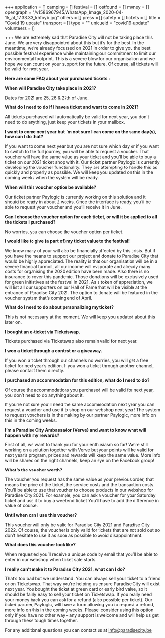 +++
application = []
camping = []
festival = []
lostfound = []
money = []
opengraph = "/v1586967945/WhatsApp_Image_2020-04-15_at_17.33.33_khfoyb.jpg"
others = []
press = []
safety = []
tickets = []
title = "Covid 19 update"
transport = []
type = ""
uniqueid = "covid19-update"
volunteers = []

+++
We are extremely sad that Paradise City will not be taking place this June. We are very disappointed about this but it’s for the best. In the meantime, we’re already focussed on 2021 in order to give you the best possible festival experience while maintaining our commitment to limit our environmental footprint. This is a severe blow for our organisation and we hope we can count on your support for the future. Of course, all tickets will be valid for next year. 

**Here are some FAQ about your purchased tickets :**

**When will Paradise City take place in 2021?**

Dates for 2021 are 25, 26 & 27th of June.

  
**What do I need to do if I have a ticket and want to come in 2021?**

All tickets purchased will automatically be valid for next year, you don’t need to do anything, just keep your tickets in your mailbox.

  
**I want to come next year but I’m not sure I can come on the same day(s), how can I do that?**

If you want to come next year but you are not sure which day or if you want to switch to the full journey, you will be able to request a voucher. That voucher will have the same value as your ticket and you’ll be able to buy a ticket on our 2021 ticket shop with it. Our ticket partner Paylogic is currently developing the voucher functionality. They are attempting to handle this as quickly and properly as possible. We will keep you updated on this in the coming weeks when the system will be ready.

  
**When will this voucher option be available?**

Our ticket partner Paylogic is currently working on this solution and it should be ready in about 2 weeks. Once the interface is ready, you’ll be able to request your voucher and you’ll receive it in June.

  
  
**Can I choose the voucher option for each ticket, or will it be applied to all the tickets I purchased?**

No worries, you can choose the voucher option per ticket.

  
**I would like to give (a part of) my ticket value to the festival!**

We know many of your will also be financially affected by this crisis. But if you have the means to support our project and donate to Paradise City that would be highly appreciated. The reality is that our organisation will be in a severe financial turmoil, all our income will evaporate and already many costs for organising the 2020 edition have been made. Also there is no insurance to cover this pandemic. Those donations will be exclusively used for green initiatives at the festival in 2021. As a token of appreciation, we will list all our supporters on our Hall of Fame that will be visible at the entrance of Paradise City 2021. The option to donate will be featured in the voucher system that’s coming end of April.

  
**What do I need to do about personalizing my ticket?**

This is not necessary at the moment. We will keep you updated about this later on.

  
**I bought an e-ticket via Ticketswap.**

Tickets purchased via Ticketswap also remain valid for next year.

  
**I won a ticket through a contest or a giveaway.**

If you won a ticket through our channels no worries, you will get a free ticket for next year’s edition. If you won a ticket through another channel, please contact them directly.

  
**I purchased an accommodation for this edition, what do I need to do?**

  
Of course the accommodations you purchased will be valid for next year, you don’t need to do anything about it.

If you’re not sure you’ll need the same accommodation next year you can request a voucher and use it to shop on our webshop next year! The system to request vouchers is in the making by our partner Paylogic, more info on this in the coming weeks.

  
**I’m a Paradise City Ambassador (Verve) and want to know what will happen with my rewards?**

First of all, we want to thank you for your enthusiasm so far! We’re still working on a solution together with Verve but your points will be valid for next year’s program, prices and rewards will keep the same value. More info will be shared on the right channels, keep an eye on the Facebook group!

  
**What’s the voucher worth?**

The voucher you request has the same value as your previous order, that means the price of the ticket, the service costs and the transaction costs. You’ll be able to use that voucher to choose products in our webshop for Paradise City 2021. For example, you can ask a voucher for your Saturday ticket and use it to buy a weekend ticket You’ll have to add the difference in value of course.

  
**Until when can I use this voucher?**

This voucher will only be valid for Paradise City 2021 and Paradise City 2022. Of course, the voucher is only valid for tickets that are not sold out so don’t hesitate to use it as soon as possible to avoid disappointment.

  
**What does this voucher look like?**

When requested you’ll receive a unique code by email that you’ll be able to enter in our webshop when ticket sale starts.

  
**I really can’t make it to Paradise City 2021, what can I do?**

That’s too bad but we understand. You can always sell your ticket to a friend or on Ticketswap. That way you’re helping us ensure Paradise City will exist next year. You bought the ticket at green card or early bird value, so it should be fairly easy to sell your ticket on Ticketswap. If you really need your money back you can ask for a refund (also possible per ticket). Our ticket partner, Paylogic, will have a form allowing you to request a refund, more info on this in the coming weeks. Please, consider using this option only if you have no other way – any support is welcome and will help us get through these tough times together.

For any additional questions you can contact us at info@paradisecity.be